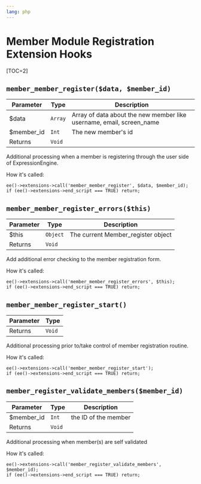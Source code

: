 ```yaml
---
lang: php
---
```


<!--
    This source file is part of the open source project
    ExpressionEngine User Guide (https://github.com/ExpressionEngine/ExpressionEngine-User-Guide)

    @link      https://expressionengine.com/
    @copyright Copyright (c) 2003-2020, Packet Tide, LLC (https://packettide.com)
    @license   https://expressionengine.com/license Licensed under Apache License, Version 2.0
-->

# Member Module Registration Extension Hooks

[TOC=2]

## `member_member_register($data, $member_id)`

| Parameter   | Type    | Description                                                          |
| ----------- | ------- | -------------------------------------------------------------------- |
| \$data      | `Array` | Array of data about the new member like username, email, screen_name |
| \$member_id | `Int`   | The new member's id                                                  |
| Returns     | `Void`  |                                                                      |

Additional processing when a member is registering through the user side of ExpressionEngine.

How it's called:

    ee()->extensions->call('member_member_register', $data, $member_id);
    if (ee()->extensions->end_script === TRUE) return;

## `member_member_register_errors($this)`

| Parameter | Type     | Description                        |
| --------- | -------- | ---------------------------------- |
| \$this    | `Object` | The current Member_register object |
| Returns   | `Void`   |                                    |

Add additional error checking to the member registration form.

How it's called:

    ee()->extensions->call('member_member_register_errors', $this);
    if (ee()->extensions->end_script === TRUE) return;

## `member_member_register_start()`

| Parameter | Type   |
| --------- | ------ |
| Returns   | `Void` |

Additional processing prior to/take control of member registration routine.

How it's called:

    ee()->extensions->call('member_member_register_start');
    if (ee()->extensions->end_script === TRUE) return;

## `member_register_validate_members($member_id)`

| Parameter   | Type   | Description          |
| ----------- | ------ | -------------------- |
| \$member_id | `Int`  | the ID of the member |
| Returns     | `Void` |                      |

Additional processing when member(s) are self validated

How it's called:

    ee()->extensions->call('member_register_validate_members', $member_id);
    if (ee()->extensions->end_script === TRUE) return;
